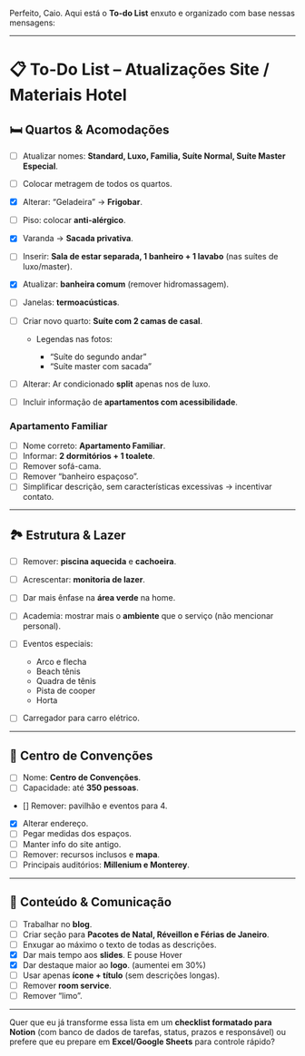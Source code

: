Perfeito, Caio. Aqui está o **To-do List** enxuto e organizado com base nessas mensagens:

---

# 📋 To-Do List – Atualizações Site / Materiais Hotel

## 🛏️ Quartos & Acomodações

* [ ] Atualizar nomes: **Standard, Luxo, Familia, Suíte Normal, Suíte Master Especial**.
* [ ] Colocar metragem de todos os quartos.
* [x] Alterar: “Geladeira” → **Frigobar**.
* [ ] Piso: colocar **anti-alérgico**.
* [x] Varanda → **Sacada privativa**.
* [ ] Inserir: **Sala de estar separada, 1 banheiro + 1 lavabo** (nas suítes de luxo/master).
* [x] Atualizar: **banheira comum** (remover hidromassagem).
* [ ] Janelas: **termoacústicas**.
* [ ] Criar novo quarto: **Suíte com 2 camas de casal**.

  * Legendas nas fotos:

    * “Suíte do segundo andar”
    * “Suíte master com sacada”
* [ ] Alterar: Ar condicionado **split** apenas nos de luxo.
* [ ] Incluir informação de **apartamentos com acessibilidade**.

### Apartamento Familiar

* [ ] Nome correto: **Apartamento Familiar**.
* [ ] Informar: **2 dormitórios + 1 toalete**.
* [ ] Remover sofá-cama.
* [ ] Remover “banheiro espaçoso”.
* [ ] Simplificar descrição, sem características excessivas → incentivar contato.

---

## 🏞️ Estrutura & Lazer

* [ ] Remover: **piscina aquecida** e **cachoeira**.
* [ ] Acrescentar: **monitoria de lazer**.
* [ ] Dar mais ênfase na **área verde** na home.
* [ ] Academia: mostrar mais o **ambiente** que o serviço (não mencionar personal).
* [ ] Eventos especiais:

  * Arco e flecha
  * Beach tênis
  * Quadra de tênis
  * Pista de cooper
  * Horta
* [ ] Carregador para carro elétrico.

---

## 🏢 Centro de Convenções

* [ ] Nome: **Centro de Convenções**.
* [ ] Capacidade: até **350 pessoas**.
* [] Remover: pavilhão e eventos para 4.  
* [X] Alterar endereço.
* [ ] Pegar medidas dos espaços.
* [ ] Manter info do site antigo.
* [ ] Remover: recursos inclusos e **mapa**.
* [ ] Principais auditórios: **Millenium e Monterey**.

---

## 📑 Conteúdo & Comunicação

* [ ] Trabalhar no **blog**.
* [ ] Criar seção para **Pacotes de Natal, Réveillon e Férias de Janeiro**.
* [ ] Enxugar ao máximo o texto de todas as descrições.
* [X] Dar mais tempo aos **slides**. E pouse Hover
* [X] Dar destaque maior ao **logo**. (aumentei em 30%)
* [ ] Usar apenas **ícone + título** (sem descrições longas).
* [ ] Remover **room service**.
* [ ] Remover “limo”.

---

Quer que eu já transforme essa lista em um **checklist formatado para Notion** (com banco de dados de tarefas, status, prazos e responsável) ou prefere que eu prepare em **Excel/Google Sheets** para controle rápido?
